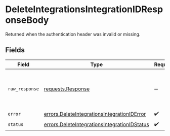 # DeleteIntegrationsIntegrationIDResponseBody

Returned when the authentication header was invalid or missing.


## Fields

| Field                                                                                                        | Type                                                                                                         | Required                                                                                                     | Description                                                                                                  |
| ------------------------------------------------------------------------------------------------------------ | ------------------------------------------------------------------------------------------------------------ | ------------------------------------------------------------------------------------------------------------ | ------------------------------------------------------------------------------------------------------------ |
| `raw_response`                                                                                               | [requests.Response](https://requests.readthedocs.io/en/latest/api/#requests.Response)                        | :heavy_minus_sign:                                                                                           | Raw HTTP response; suitable for custom response parsing                                                      |
| `error`                                                                                                      | [errors.DeleteIntegrationsIntegrationIDError](../../models/errors/deleteintegrationsintegrationiderror.md)   | :heavy_check_mark:                                                                                           | N/A                                                                                                          |
| `status`                                                                                                     | [errors.DeleteIntegrationsIntegrationIDStatus](../../models/errors/deleteintegrationsintegrationidstatus.md) | :heavy_check_mark:                                                                                           | N/A                                                                                                          |